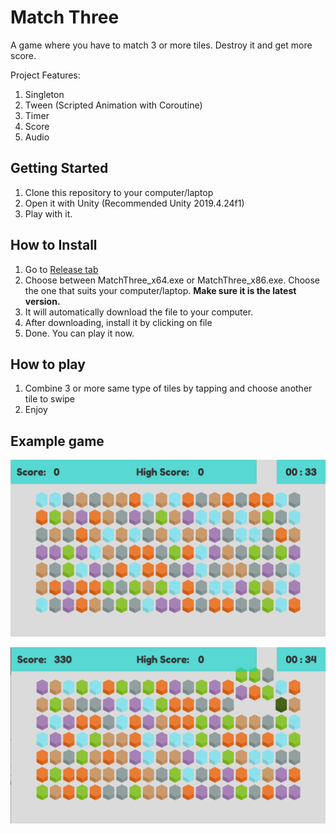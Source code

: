 ﻿# Match Three

A game where you have to match 3 or more tiles. Destroy it and get more score.

Project Features:
1. Singleton
1. Tween (Scripted Animation with Coroutine)
1. Timer
1. Score
1. Audio

## Getting Started
1. Clone this repository to your computer/laptop
1. Open it with Unity (Recommended Unity 2019.4.24f1)
1. Play with it.

## How to Install
1. Go to [Release tab](https://github.com/alfianAH/match-three-hexagon/releases)
2. Choose between MatchThree_x64.exe or MatchThree_x86.exe. Choose the one that suits your computer/laptop. **Make sure it is the latest version.**
3. It will automatically download the file to your computer.
4. After downloading, install it by clicking on file
5. Done. You can play it now.

## How to play
1. Combine 3 or more same type of tiles by tapping and choose another tile to swipe
1. Enjoy

## Example game

![Gameplay](/images/gameplay1.PNG)

![Gameplay](/images/gameplay2.PNG)